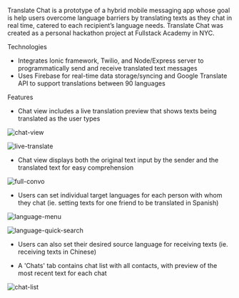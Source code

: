 Translate Chat is a prototype of a hybrid mobile messaging app whose goal is help users overcome language barriers by translating texts as they chat in real time, catered to each recipient’s language needs. Translate Chat was created as a personal hackathon project at Fullstack Academy in NYC.

Technologies

- Integrates Ionic framework, Twilio, and Node/Express server to programmatically send and receive translated text messages
- Uses Firebase for real-time data storage/syncing  and Google Translate API to support translations between 90 languages

Features

- Chat view includes a live translation preview that shows texts being translated as the user types

 ![chat-view](screenshots/2-indiv-chat.png "Chat View")

 ![live-translate](screenshots/5-live-translate.png "Live Translate Preview")

- Chat view displays both the original text input by the sender and the translated text for easy comprehension

 ![full-convo](screenshots/7-full-convo.png "Full Text Exchange")

- Users can set individual target languages for each person with whom they chat (ie. setting texts for one friend to be translated in Spanish)

 ![language-menu](screenshots/3-language-menu.png "Language Menu")

 ![language-quick-search](screenshots/4-select-language.png "Language Quick Search")

- Users can also set their desired source language for receiving texts (ie. receiving texts in Chinese)

- A 'Chats' tab contains chat list with all contacts, with preview of the most recent text for each chat

 ![chat-list](screenshots/1-chat-list.png "Chat List")

